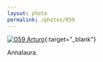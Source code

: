 ```yaml
---
layout: photo
permalink: /photos/059
---
```


[![059 Arturo](https://c2.staticflickr.com/6/5710/20855654955_fca03e041b_c.jpg)](https://www.flickr.com/photos/131440297@N08/20855654955/){:target="_blank"}

Annalaura.
